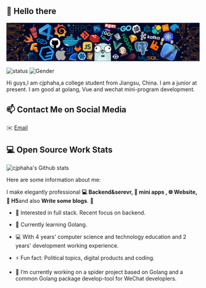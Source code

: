 ## 👋 Hello there

![](https://github.com/cjphaha/cjphaha/blob/main/icons/header.png)

![status](https://img.shields.io/badge/status-up-brightgreen) ![Gender](https://img.shields.io/badge/gender-%F0%9F%A4%B5-lightgrey)

Hi guys,I am cjphaha,a college student from Jiangsu, China. I am a junior at present. I am good at golang, Vue and wechat mini-program development.

## 📫 Contact Me on Social Media

 ✉️ [Email](mailto:caorcjp@gmail.com) 

## 💻 Open Source Work Stats

![cjphaha's Github stats](https://github-readme-stats.vercel.app/api?username=cjphaha&show_icons=true)

Here are some information about me:

I make elegantly professional **💻 Backend&serevr, 📱 mini apps , 🌐 Website, 📜  H5**and also **Write some blogs**. 🌈    

* 🧐   Interested in full stack. Recent focus on backend.

* 🌱   Currently learning Golang.

* 💻   With 4 years' computer science and technology education and 2 years' development working experience.

* ⚡ Fun fact: Political topics, digital products and coding.

* 🔭 I’m currently working on a spider project based on Golang and a common Golang package develop-tool for WeChat developlers.

  

